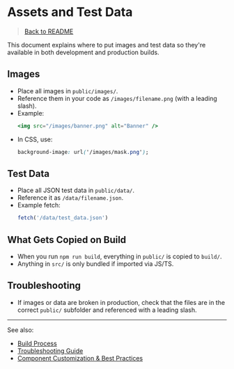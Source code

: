 # Assets and Test Data

> [Back to README](./README.html)


This document explains where to put images and test data so they're available in both development and production builds.

## Images
- Place all images in `public/images/`.
- Reference them in your code as `/images/filename.png` (with a leading slash).
- Example:
  ```jsx
  <img src="/images/banner.png" alt="Banner" />
  ```
- In CSS, use:
  ```css
  background-image: url('/images/mask.png');
  ```

## Test Data
- Place all JSON test data in `public/data/`.
- Reference it as `/data/filename.json`.
- Example fetch:
  ```js
  fetch('/data/test_data.json')
  ```

## What Gets Copied on Build
- When you run `npm run build`, everything in `public/` is copied to `build/`.
- Anything in `src/` is only bundled if imported via JS/TS.

## Troubleshooting
- If images or data are broken in production, check that the files are in the correct `public/` subfolder and referenced with a leading slash.

---

See also:
- [Build Process](./build-process.html)
- [Troubleshooting Guide](./troubleshooting.md)
- [Component Customization & Best Practices](./component-customization-and-best-practices.md)

